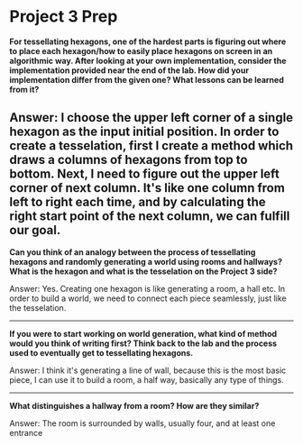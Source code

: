 # Project 3 Prep

**For tessellating hexagons, one of the hardest parts is figuring out where to place each hexagon/how to easily place hexagons on screen in an algorithmic way.
After looking at your own implementation, consider the implementation provided near the end of the lab.
How did your implementation differ from the given one? What lessons can be learned from it?**

Answer:
I choose the upper left corner of a single hexagon as the input initial position. In order to create a tesselation, first I create a method which draws a columns of hexagons from top to bottom.
Next, I need to figure out the upper left corner of next column. It's like one column from left to right each time, and by calculating the right start point of the next column, we can fulfill our goal.
-----

**Can you think of an analogy between the process of tessellating hexagons and randomly generating a world using rooms and hallways?
What is the hexagon and what is the tesselation on the Project 3 side?**

Answer:
Yes. Creating one hexagon is like generating a room, a hall etc. In order to build a world, we need to connect each piece seamlessly, just like the tesselation.

-----
**If you were to start working on world generation, what kind of method would you think of writing first? 
Think back to the lab and the process used to eventually get to tessellating hexagons.**

Answer:
I think it's generating a line of wall, because this is the most basic piece, I can use it to build a room, a half way, basically any type of things.

-----
**What distinguishes a hallway from a room? How are they similar?**

Answer:
The room is surrounded by walls, usually four, and at least one entrance
